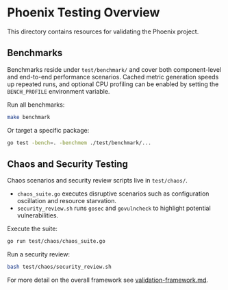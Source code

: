 # Phoenix Testing Overview

This directory contains resources for validating the Phoenix project.

## Benchmarks

Benchmarks reside under `test/benchmark/` and cover both component-level and
end-to-end performance scenarios. Cached metric generation speeds up repeated
runs, and optional CPU profiling can be enabled by setting the `BENCH_PROFILE`
environment variable.

Run all benchmarks:

```bash
make benchmark
```

Or target a specific package:

```bash
go test -bench=. -benchmem ./test/benchmark/...
```

## Chaos and Security Testing

Chaos scenarios and security review scripts live in `test/chaos/`.

- `chaos_suite.go` executes disruptive scenarios such as configuration
  oscillation and resource starvation.
- `security_review.sh` runs `gosec` and `govulncheck` to highlight potential
  vulnerabilities.

Execute the suite:

```bash
go run test/chaos/chaos_suite.go
```

Run a security review:

```bash
bash test/chaos/security_review.sh
```

For more detail on the overall framework see
[validation-framework.md](./validation-framework.md).
